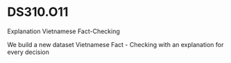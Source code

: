 # DS310.O11
Explanation Vietnamese Fact-Checking

We build a new dataset Vietnamese Fact - Checking with an explanation for every decision
